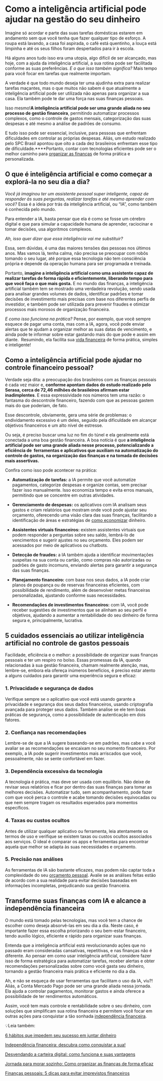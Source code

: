 # Como a inteligência artificial pode ajudar na gestão do seu dinheiro

Imagine só acordar e parte das suas tarefas domésticas estarem em andamento sem que você tenha que fazer qualquer tipo de esforço. A roupa está lavando, a casa foi aspirada, o café está quentinho, a louça está limpinha e até os seus filhos foram despertados para ir à escola.

Há alguns anos tudo isso era uma utopia, algo difícil de ser alcançado, mas hoje, com a ajuda da inteligência artificial, a sua rotina pode ser facilitada conforme as suas preferências. *E o que isso também significa?* Mais tempo para você focar em tarefas que realmente importam.

A verdade é que todo mundo deseja ter uma ajudinha extra para realizar tarefas maçantes, mas o que muitos não sabem é que atualmente a inteligência artificial pode ser utilizada não apenas para organizar a sua casa. Ela também pode te dar uma força nas suas finanças pessoais.

Isso mesmo!**A inteligência artificial pode ser uma grande aliada no seu processo de gestão financeira**, permitindo automatizar processos complexos, como o controle de gastos mensais, categorização das suas despesas e até mesmo a análise de padrões de consumo.

E tudo isso pode ser essencial, inclusive, para pessoas que enfrentam dificuldades em controlar as próprias despesas. Aliás, um estudo realizado pelo SPC Brasil apontou que oito a cada dez brasileiros enfrentam esse tipo de dificuldade.****Portanto, contar com tecnologias eficientes pode ser o melhor caminho para [organizar as finanças](https://meubolso.mercadopago.com.br/organizar-as-financas-apos-festas) de forma prática e personalizada.

## **O que é inteligência artificial e como começar a explorá-la no seu dia a dia?**

*Você já imaginou ter um assistente pessoal super inteligente, capaz de responder às suas perguntas, realizar tarefas e até mesmo aprender com você?* Essa é a ideia por trás da inteligência artificial, ou “IA”, como também é conhecida pelo mundo.

Para entender a IA, basta pensar que ela é como se fosse um cérebro digital e que para simular a capacidade humana de aprender, raciocinar e tomar decisões, usa algoritmos complexos.

*Ah, isso quer dizer que essa inteligência vai me substituir?*

Essa, sem dúvidas, é uma das maiores tensões das pessoas nos últimos anos. Mas vamos lá, tenha calma, não precisa se preocupar com robôs tomando o seu lugar, até porque essa tecnologia não tem consciência própria e depende da operação humana para ser programada e treinada.

Portanto, **imagine a inteligência artificial como uma assistente capaz de realizar tarefas de forma rápida e eficientemente, liberando tempo para que você faça o que mais gosta.** E no mundo das finanças, a inteligência artificial também tem se mostrado uma verdadeira revolução, sendo usada para analisar grandes volumes de dados, identificar padrões e tomar decisões de investimento mais precisas com base nos diferentes perfis de investidor, e também pode ser utilizada para prevenir fraudes e otimizar processos mais morosos de organização financeira.

*E como isso funciona na prática?* Pense, por exemplo, que você sempre esquece de pagar uma conta, mas com a IA, agora, você pode enviar alertas que te ajudam a organizar melhor as suas datas de vencimento, e ainda pode te informar sobre estar gastando mais do que pode e assim em diante.  Resumindo, ela facilita sua [vida financeira](https://meubolso.mercadopago.com.br/habitos-que-prejudicam-sua-vida-financeira) de forma prática, simples e inteligente!

## **Como a inteligência artificial pode ajudar no controle financeiro pessoal?**

Verdade seja dita: a preocupação dos brasileiros com as finanças pessoais é cada vez maior e, **conforme apontam dados do estudo realizado pelo Serasa, cerca de 72,46 milhões de brasileiros afirmam estar inadimplentes**. E essa expressividade nos números tem uma razão: o fantasma do descontrole financeiro, fazendo com que as pessoas gastem mais do que poderiam, de fato.

Esse descontrole, obviamente, gera uma série de problemas: o endividamento excessivo é um deles, seguido pela dificuldade em alcançar objetivos financeiros e um alto nível de estresse.

Ou seja, é preciso buscar uma luz no fim do túnel e ela geralmente está conectada a uma boa gestão financeira. A boa notícia é que **a inteligência artificial pode ser uma grande aliada nesse processo, potencializando a eficiência de  ferramentas e aplicativos que auxiliam na automatização do controle de gastos, na organização das finanças e na tomada de decisões mais assertivas.**

Confira como isso pode acontecer na prática:

- **Automatização de tarefas:** a IA permite que você automatize pagamentos, categorize despesas e organize contas, sem precisar fazer isso manualmente. Isso economiza tempo e evita erros manuais, permitindo que se concentre em outras atividades.

- **Gerenciamento de despesas:** os aplicativos com IA analisam seus gastos e criam relatórios que mostram onde você pode ajustar seu orçamento, oferecendo uma visão clara das suas finanças, facilitando a identificação de áreas e estratégias de [como economizar](https://meubolso.mercadopago.com.br/como-economizar-e-cuidar-do-orcamento-nas-festas-juninas) dinheiro.

- **Assistentes virtuais financeiros:** existem assistentes virtuais que podem responder a perguntas sobre seu saldo, lembrá-lo de vencimentos e sugerir ajustes no seu orçamento. Eles podem ser acessados por meio de aplicativos ou chatbots.

- **Detecção de fraudes:** a IA também ajuda a identificar movimentações suspeitas na sua conta ou cartão, como compras não autorizadas ou padrões de gasto incomuns, enviando alertas para garantir a segurança das suas finanças. 

- **Planejamento financeiro:** com base nos seus dados, a IA pode criar planos de poupança ou de reservas financeiras eficientes, com possibilidade de rendimento, além de desenvolver metas financeiras personalizadas, ajustando conforme suas necessidades.

- **Recomendações de investimentos financeiros:** com IA, você pode receber sugestões de investimentos que se alinham ao seu perfil e objetivos, ajudando a aumentar a rentabilidade do seu dinheiro de forma segura e, principalmente, lucrativa.

## **5 cuidados essenciais ao utilizar inteligência artificial no controle de gastos pessoais**

Facilidade, eficiência e o melhor: a possibilidade de organizar suas finanças pessoais e ter um respiro no bolso. Essas promessas da IA, quando relacionadas à sua gestão financeira, chamam realmente atenção, mas, lembre-se, embora ela ofereça inúmeros benefícios, é preciso estar atento a alguns cuidados para garantir uma experiência segura e eficaz:

### **1. Privacidade e segurança de dados**

Verifique sempre se o aplicativo que você está usando garante a privacidade e segurança dos seus dados financeiros, usando criptografia avançada para proteger seus dados. Também analise se ele tem boas práticas de segurança, como a possibilidade de autenticação em dois fatores.

### **2. Confiança nas recomendações**

Lembre-se de que a IA sugere baseando-se em padrões, mas cabe a você avaliar se as recomendações se encaixam no seu momento financeiro. Por exemplo, a IA pode sugerir investimentos mais arriscados que você, pessoalmente, não se sente confortável em fazer.

### **3. Dependência excessiva da tecnologia**

A tecnologia é prática, mas deve ser usada com equilíbrio. Não deixe de revisar seus relatórios e ficar por dentro das suas finanças para tomar as melhores decisões. Automatizar tudo, sem acompanhamento, pode fazer com que você perca o controle e acabe tomando decisões equivocadas ou que nem sempre tragam os resultados esperados para momentos específicos.

### **4. Taxas ou custos ocultos**

Antes de utilizar qualquer aplicativo ou ferramenta, leia atentamente os termos de uso e verifique se existem taxas ou custos ocultos associados aos serviços. O ideal é comparar os apps e ferramentas para encontrar aquela que melhor se adapta às suas necessidades e orçamento.

### **5. Precisão nas análises**

As ferramentas de IA são bastante eficazes, mas podem não captar toda a complexidade do seu [orçamento pessoal](https://meubolso.mercadopago.com.br/faca-seu-orcamento-pessoal). Avalie se as análises feitas estão de acordo com a sua realidade para evitar decisões baseadas em informações incompletas, prejudicando sua gestão financeira.

## **Transforme suas finanças com IA e alcance a independência financeira**

O mundo está tomado pelas tecnologias, mas você tem a chance de escolher como deseja absorvê-las em seu dia a dia. Neste caso, é importante fazer essa escolha priorizando o seu bem-estar financeiro, tendo auxílio lógico, eficiente e rápido para organizar suas finanças.

Entenda que a inteligência artificial está revolucionando ações que no passado eram consideradas cansativas, repetitivas, e nas finanças não é diferente. Ao pensar em como usar inteligência artificial, considere fazer isso de forma estratégica para automatizar tarefas, receber alertas e obter recomendações personalizadas sobre como você gasta seu dinheiro, tornando a gestão financeira mais prática e eficiente no dia a dia.

Ah, e não se esqueça de usar ferramentas que facilitam o uso da IA, viu?! Aliás, a Conta Mercado Pago pode ser uma grande aliada nessa jornada. Ela ajuda a controlar pagamentos, monitorar gastos e ainda oferece a possibilidade de ter rendimentos automáticos.

Assim, você tem mais controle e rentabilidade sobre o seu dinheiro, com soluções que simplificam sua rotina financeira e permitem você focar em outras ações para conquistar a tão sonhada [independência financeira](https://meubolso.mercadopago.com.br/independencia-financeira-atraves-do-bom-historico-de-credito).

💡Leia também:

[6 hábitos que impedem seu sucesso em juntar dinheiro](https://meubolso.mercadopago.com.br/habitos-que-impedem-juntar-dinheiro)

[Independência financeira: descubra como conquistar a sua!](https://meubolso.mercadopago.com.br/independencia-financeira)

[Desvendando a carteira digital: como funciona e suas vantagens](https://meubolso.mercadopago.com.br/explorando-a-carteira-digital-e-suas-vantagens)

[Jornada para morar sozinho: Como organizar as finanças de forma eficaz](https://meubolso.mercadopago.com.br/planejamento-financeiro-para-morar-sozinho)

[Finanças pessoais: 5 dicas para evitar imprevistos financeiros](https://meubolso.mercadopago.com.br/financas-pessoais-para-evitar-imprevistos-financeiros)